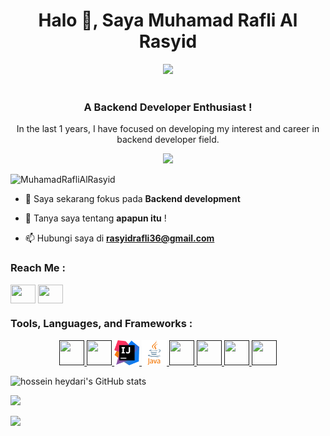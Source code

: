 <h1 align="center">Halo 👋, Saya Muhamad Rafli Al Rasyid</h1>
<p align="center"><img src="https://www.codewars.com/users/MuhamadRafliAlRasyid/badges/large"/><br /><br />
<h3 align="center">A Backend Developer Enthusiast !</h3>
<p align="center">
  In the last 1 years, I have focused on developing my interest and career in backend developer field. 
</p>
<!-- icon gif -->
<p align = "center">
<img align="tcenter" src="https://i.pinimg.com/originals/91/16/8b/91168b4873f6659b3e9fdfe4b89cd864.gif" width="400" />
 </p>


<!-- visitor -->
<p align="left"> <img src="https://komarev.com/ghpvc/?username=MuhamadRafliAlRasyid&label=Profile%20views&color=0e75b6&style=flat" alt="MuhamadRafliAlRasyid" /> </p>


- 🌱 Saya sekarang fokus pada **Backend development**

- 💬 Tanya saya tentang **apapun itu** !

- 📫 Hubungi saya di **rasyidrafli36@gmail.com**

<h3 align="left">Reach Me :</h3>
<p align="left">
<!-- Linkedin -->
<a href="https://www.linkedin.com/in/muhamad-rafli-al-rasyid-144752247/" target="blank"><img align="center" src="https://raw.githubusercontent.com/rahuldkjain/github-profile-readme-generator/master/src/images/icons/Social/linked-in-alt.svg" height="30" width="40" /></a>
<!-- Facebook -->
<!-- Medium -->
<a href="https://medium.com/@raflialrasyid99" target="blank"><img align="center" src="https://raw.githubusercontent.com/rahuldkjain/github-profile-readme-generator/c919601f7ee4d1b5a7ed75a4250601c32395c45c/src/images/icons/Social/medium.svg" height="30" width="40" /></a>
  

<h3 align="left">Tools, Languages, and Frameworks :</h3>
<p align="center"> 
  <!--  Pycharm  -->
  <a href="" target="_blank"><img src = "https://encrypted-tbn0.gstatic.com/images?q=tbn:ANd9GcTv675Bs6TnOZW4b2IcHuWl7_syLMsTK0AIZ7ESnqDEuSuf2Xj9b6bDpnwt3WcbiLluZqw&usqp=CAU" width = "40" height = "40"/> </a>
  <!--  Python  -->
  <a href="" target="_blank"><img src = "https://raw.githubusercontent.com/rahuldkjain/github-profile-readme-generator/c919601f7ee4d1b5a7ed75a4250601c32395c45c/src/images/icons/ProgrammingLanguages/python.svg" width = "40" height = "40"/> </a>
  <!--  Intelij  -->
  <a href="" target="_blank"><img src = "https://raw.githubusercontent.com/github/explore/caa262eeb858e81282d6f651d6eef1f8730b54ba/topics/intellij-idea/intellij-idea.png" width = "40" height = "40"/> </a>
<!--  Java  -->
  <a href="" target="_blank"><img src = "https://raw.githubusercontent.com/github/explore/5b3600551e122a3277c2c5368af2ad5725ffa9a1/topics/java/java.png" width = "40" height = "40"/> </a>
<!--  Javascript  -->
  <a href="" target="_blank"><img src = "https://github.com/rahuldkjain/github-profile-readme-generator/blob/888aff31e1d26dd2a6acf6afebbc34970aeb0118/src/images/icons/ProgrammingLanguages/javascript.svg" width = "40" height = "40"/> </a>
<!--  Postgre  -->
   <a href="" target="_blank"><img src = "[https://github.com/rahuldkjain/github-profile-readme-generator/blob/888aff31e1d26dd2a6acf6afebbc34970aeb0118/src/images/icons/ProgrammingLanguages/javascript.svg](https://github.com/devicons/devicon/blob/master/icons/postgresql/postgresql-original-wordmark.svg)" width = "40" height = "40"/> </a>
  <!--  Spring-Boot  -->
   <a href="" target="_blank"><img src = "[[https://github.com/rahuldkjain/github-profile-readme-generator/blob/888aff31e1d26dd2a6acf6afebbc34970aeb0118/src/images/icons/ProgrammingLanguages/javascript.svg](https://github.com/devicons/devicon/blob/master/icons/postgresql/postgresql-original-wordmark.svg](https://camo.githubusercontent.com/7ab6964e09723ec9951ed10436b34c29a325f356649b77ff5c02f64ba53b5752/68747470733a2f2f647a6f6e652e636f6d2f73746f726167652f74656d702f31323433343131382d737072696e672d626f6f742d6c6f676f2e706e67))" width = "40" height = "40"/> </a>
  <!--  Spring  -->
   <a href="" target="_blank"><img src = "[[[https://github.com/rahuldkjain/github-profile-readme-generator/blob/888aff31e1d26dd2a6acf6afebbc34970aeb0118/src/images/icons/ProgrammingLanguages/javascript.svg](https://github.com/devicons/devicon/blob/master/icons/postgresql/postgresql-original-wordmark.svg](https://camo.githubusercontent.com/7ab6964e09723ec9951ed10436b34c29a325f356649b77ff5c02f64ba53b5752/68747470733a2f2f647a6f6e652e636f6d2f73746f726167652f74656d702f31323433343131382d737072696e672d626f6f742d6c6f676f2e706e67))](https://www.google.com/url?sa=i&url=https%3A%2F%2Fbalancasrpn.com.br%2Fspring-boot-mm-65901279&psig=AOvVaw2UeycrnQyhHwJnUmK1UcWF&ust=1682346718341000&source=images&cd=vfe&ved=0CBEQjRxqFwoTCKjd24ecwP4CFQAAAAAdAAAAABAf)" width = "40" height = "40"/> </a>
  

<p><img src="https://github-readme-stats.vercel.app/api?username=MuhamadRafliAlRasyid&show_icons=true&include_all_commits=true&theme=tokyonight" alt="hossein heydari's GitHub stats" /></p>
  <p><img src="https://github-readme-streak-stats.herokuapp.com/?user=MuhamadRafliAlRasyid&theme=tokyonight"/></p>
  <p><img src="https://github-readme-stats.vercel.app/api/top-langs/?username=MuhamadRafliAlRasyid&layout=compact&theme=tokyonight&langs_count=12"/><br /></p>





  


<!--
**MuhamadRafliAlRasyid/MuhamadRafliAlRasyid** is a ✨ _special_ ✨ repository because its `README.md` (this file) appears on your GitHub profile.

Here are some ideas to get you started:

- 🔭 I’m currently working on ...
- 🌱 I’m currently learning ...
- 👯 I’m looking to collaborate on ...
- 🤔 I’m looking for help with ...
- 💬 Ask me about ...
- 📫 How to reach me: ...
- 😄 Pronouns: ...
- ⚡ Fun fact: ...
-->

